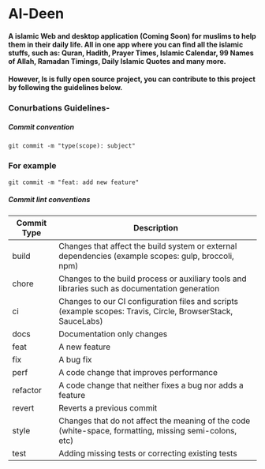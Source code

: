 # Al-Deen 


####  A islamic Web and desktop application (Coming Soon)  for muslims to help them in their daily life. All in one app where you can find all the islamic stuffs, such as: Quran, Hadith, Prayer Times,  Islamic Calendar,    99 Names of Allah, Ramadan Timings,   Daily Islamic Quotes and many more. 


#### However,  Is is fully open source project, you can contribute to this project by following the guidelines below.

### Conurbations Guidelines-

##### Commit convention
```
git commit -m "type(scope): subject"
```


### For example
```
git commit -m "feat: add new feature"
```

##### Commit lint conventions

| Commit Type | Description                                                                                                 |
| ----------- | ----------------------------------------------------------------------------------------------------------- |
| build       | Changes that affect the build system or external dependencies (example scopes: gulp, broccoli, npm)         |
| chore       | Changes to the build process or auxiliary tools and libraries such as documentation generation              |
| ci          | Changes to our CI configuration files and scripts (example scopes: Travis, Circle, BrowserStack, SauceLabs) |
| docs        | Documentation only changes                                                                                  |
| feat        | A new feature                                                                                               |
| fix         | A bug fix                                                                                                   |
| perf        | A code change that improves performance                                                                     |
| refactor    | A code change that neither fixes a bug nor adds a feature                                                   |
| revert      | Reverts a previous commit                                                                                   |
| style       | Changes that do not affect the meaning of the code (white-space, formatting, missing semi-colons, etc)      |
| test        | Adding missing tests or correcting existing tests                                                           |

